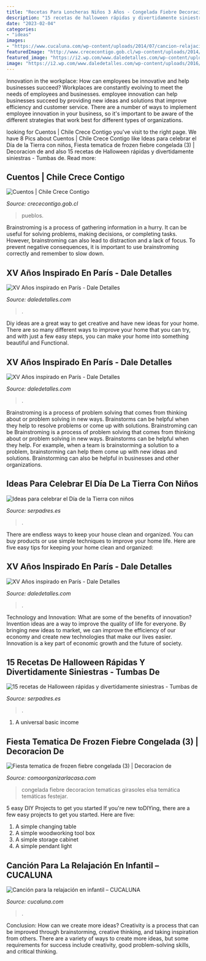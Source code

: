```yaml
---
title: "Recetas Para Loncheras Niños 3 Años - Congelada Fiebre Decoracion Tematicas Girasoles Elsa Temática Temáticas Festejar"
description: "15 recetas de halloween rápidas y divertidamente siniestras"
date: "2023-02-04"
categories:
- "ideas"
images:
- "https://www.cucaluna.com/wp-content/uploads/2014/07/cancion-relajacion-infantil.jpg"
featuredImage: "http://www.crececontigo.gob.cl/wp-content/uploads/2014/12/dos-pueblos.png"
featured_image: "https://i2.wp.com/www.daledetalles.com/wp-content/uploads/2016/01/paris15.jpg"
image: "https://i2.wp.com/www.daledetalles.com/wp-content/uploads/2016/01/paris15.jpg"
---
```



Innovation in the workplace: How can employees be innovative and help businesses succeed?
Workplaces are constantly evolving to meet the needs of employees and businesses. employee innovation can help businesses succeed by providing new ideas and solutions that improve efficiency and customer service. There are a number of ways to implement employee innovation in your business, so it's important to be aware of the different strategies that work best for different types of organizations.

	

		
looking for Cuentos | Chile Crece Contigo you've visit to the right page. We have 8 Pics about Cuentos | Chile Crece Contigo like Ideas para celebrar el Día de la Tierra con niños, Fiesta tematica de frozen fiebre congelada (3) | Decoracion de and also 15 recetas de Halloween rápidas y divertidamente siniestras - Tumbas de. Read more:
		
    
## Cuentos | Chile Crece Contigo

<img loading=lazy src="http://www.crececontigo.gob.cl/wp-content/uploads/2014/12/dos-pueblos.png" onerror="this.onerror=null;this.src='https://tse4.mm.bing.net/th?id=OIP.mm3ahx0uIPVgYjLRWzxDcQHaJ7&amp;pid=15.1';" alt="Cuentos | Chile Crece Contigo">

_Source: crececontigo.gob.cl_

>pueblos. 

	

Brainstroming is a process of gathering information in a hurry. It can be useful for solving problems, making decisions, or completing tasks. However, brainstroming can also lead to distraction and a lack of focus. To prevent negative consequences, it is important to use brainstroming correctly and remember to slow down.

    
## XV Años Inspirado En París - Dale Detalles

<img loading=lazy src="https://i0.wp.com/www.daledetalles.com/wp-content/uploads/2016/01/11-1.jpg" onerror="this.onerror=null;this.src='https://tse2.mm.bing.net/th?id=OIP.AL7bgLbCajgUxTRyBiADEwHaLH&amp;pid=15.1';" alt="XV Años inspirado en París - Dale Detalles">

_Source: daledetalles.com_

>. 

	

Diy ideas are a great way to get creative and have new ideas for your home. There are so many different ways to improve your home that you can try, and with just a few easy steps, you can make your home into something beautiful and Functional.

    
## XV Años Inspirado En París - Dale Detalles

<img loading=lazy src="https://i2.wp.com/www.daledetalles.com/wp-content/uploads/2016/01/paris15.jpg" onerror="this.onerror=null;this.src='https://tse1.mm.bing.net/th?id=OIP.Ad0SbJvC1h8d14w1g9eFEAHaHj&amp;pid=15.1';" alt="XV Años inspirado en París - Dale Detalles">

_Source: daledetalles.com_

>. 

	

Brainstroming is a process of problem solving that comes from thinking about or problem solving in new ways. Brainstorms can be helpful when they help to resolve problems or come up with solutions. Brainstroming can be
Brainstroming is a process of problem solving that comes from thinking about or problem solving in new ways. Brainstorms can be helpful when they help. For example, when a team is brainstorming a solution to a problem, brainstorming can help them come up with new ideas and solutions. Brainstorming can also be helpful in businesses and other organizations.

    
## Ideas Para Celebrar El Día De La Tierra Con Niños

<img loading=lazy src="https://estaticos.serpadres.es/uploads/images/article/53db7276dce6174d2352862d/diatierra_fb.jpg" onerror="this.onerror=null;this.src='https://tse4.mm.bing.net/th?id=OIP.gTEGzuwGYNeCkBB44hw1xgHaD4&amp;pid=15.1';" alt="Ideas para celebrar el Día de la Tierra con niños">

_Source: serpadres.es_

>. 

	

There are endless ways to keep your house clean and organized. You can buy products or use simple techniques to improve your home life. Here are five easy tips for keeping your home clean and organized:

    
## XV Años Inspirado En París - Dale Detalles

<img loading=lazy src="https://i2.wp.com/www.daledetalles.com/wp-content/uploads/2016/01/paris14.jpg" onerror="this.onerror=null;this.src='https://tse4.mm.bing.net/th?id=OIP.48KvkTjD51H5IpULHOXF4QHaNJ&amp;pid=15.1';" alt="XV Años inspirado en París - Dale Detalles">

_Source: daledetalles.com_

>. 

	

Technology and Innovation: What are some of the benefits of innovation?
Invention ideas are a way to improve the quality of life for everyone. By bringing new ideas to market, we can improve the efficiency of our economy and create new technologies that make our lives easier. Innovation is a key part of economic growth and the future of society.

    
## 15 Recetas De Halloween Rápidas Y Divertidamente Siniestras - Tumbas De

<img loading=lazy src="https://estaticos.serpadres.es/uploads/images/gallery/56290ee53eafe84a788b4567/tumbas-de-jamon.jpg" onerror="this.onerror=null;this.src='https://tse4.mm.bing.net/th?id=OIP.WpAA4u8dQ9wfVPjG3W03vwHaE7&amp;pid=15.1';" alt="15 recetas de Halloween rápidas y divertidamente siniestras - Tumbas de">

_Source: serpadres.es_

>. 

	

1. A universal basic income

    
## Fiesta Tematica De Frozen Fiebre Congelada (3) | Decoracion De

<img loading=lazy src="http://comoorganizarlacasa.com/wp-content/uploads/2016/05/Fiesta-tematica-de-frozen-fiebre-congelada-3.jpg" onerror="this.onerror=null;this.src='https://tse2.mm.bing.net/th?id=OIP.z-fRrWXKa7nig4plZ6wT7QHaHa&amp;pid=15.1';" alt="Fiesta tematica de frozen fiebre congelada (3) | Decoracion de">

_Source: comoorganizarlacasa.com_

>congelada fiebre decoracion tematicas girasoles elsa temática temáticas festejar. 

	

5 easy DIY Projects to get you started
If you're new toDIYing, there are a few easy projects to get you started. Here are five: 
1. A simple changing table 
2. A simple woodworking tool box 
3. A simple storage cabinet 
4. A simple pendant light 

    
## Canción Para La Relajación En Infantil – CUCALUNA

<img loading=lazy src="https://www.cucaluna.com/wp-content/uploads/2014/07/cancion-relajacion-infantil.jpg" onerror="this.onerror=null;this.src='https://tse1.mm.bing.net/th?id=OIP.5IPlWBlnbq5npiAAMv-OVgHaKu&amp;pid=15.1';" alt="Canción para la relajación en infantil – CUCALUNA">

_Source: cucaluna.com_

>. 

	

Conclusion: How can we create more ideas?
Creativity is a process that can be improved through brainstorming, creative thinking, and taking inspiration from others. There are a variety of ways to create more ideas, but some requirements for success include creativity, good problem-solving skills, and critical thinking.


